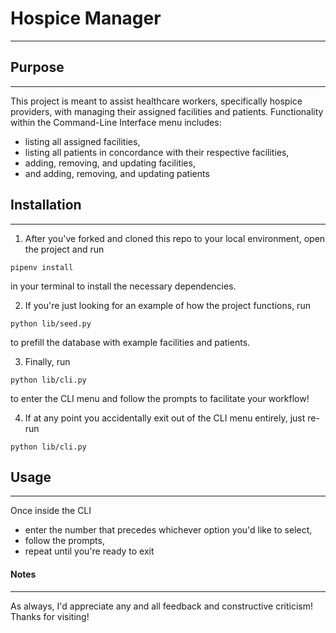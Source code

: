 # Hospice Manager

---
## Purpose
---
This project is meant to assist healthcare workers, specifically hospice providers,
with managing their assigned facilities and patients.
Functionality within the Command-Line Interface menu includes:
  + listing all assigned facilities,
  + listing all patients in concordance with their respective facilities,
  + adding, removing, and updating facilities,
  + and adding, removing, and updating patients

## Installation
---
1. After you've forked and cloned this repo to your local environment, 
open the project and run

`pipenv install`

in your terminal to install the necessary dependencies.

2. If you're just looking for an example of how the project functions, run

`python lib/seed.py`

to prefill the database with example facilities and patients.

3. Finally, run

`python lib/cli.py`

to enter the CLI menu and follow the prompts to facilitate your workflow!

4. If at any point you accidentally exit out of the CLI menu entirely, just re-run

`python lib/cli.py`

## Usage
---
Once inside the CLI
  + enter the number that precedes whichever option you'd like to select,
  + follow the prompts,
  + repeat until you're ready to exit

#### Notes
---
As always, I'd appreciate any and all feedback and constructive criticism! Thanks for visiting!